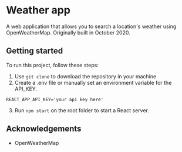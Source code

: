 # Weather app

A web application that allows you to search a location's weather using OpenWeatherMap. Originally built in October 2020.

## Getting started

To run this project, follow these steps:

1. Use `git clone` to download the repository in your machine
2. Create a .env file or manually set an environment variable for the API_KEY.
```
REACT_APP_API_KEY='your api key here'
```
3. Run `npm start` on the root folder to start a React server.

## Acknowledgements

* OpenWeatherMap